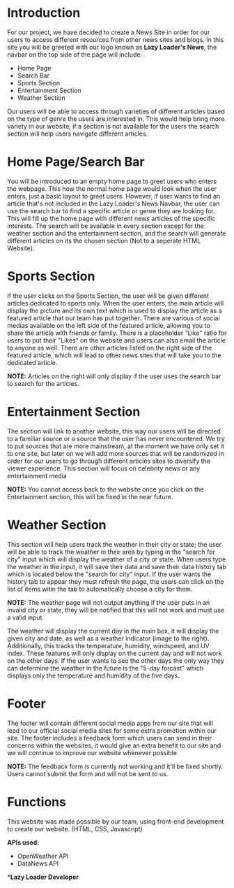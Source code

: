 # Introduction

For our project, we have decided to create a News Site in order for our users to access different resources from other news sites and blogs. In this site you will be greeted
with our logo known as **Lazy Loader's News**, the navbar on the top side of the page will include:

* Home Page
* Search Bar
* Sports Section
* Entertainment Section
* Weather Section

Our users will be able to access through varieties of different articles based on the type of genre the users are interested in. This would help bring more variety in our website, if a section is not available for the users the search section will help users navigate different articles.

# Home Page/Search Bar

You will be introduced to an empty home page to greet users who enters the webpage. This how the normal home page would look when the user enters, just a basic layout to greet users. However, if user wants to find an article that's not included in the Lazy Loader's News Navbar, the user can use the search bar to find a specific article or genre they are looking for. This will fill up the home page with different news articles of the specific interests. The search will be available in every section except for the weather section and the entertainment section, and the search will generate different articles on its the chosen section (Not to a seperate HTML Website). 


# Sports Section

If the user clicks on the Sports Section, the user will be given different articles dedicated to sports only. When the user enters, the main article will display the picture and its own text which is used to display the article as a featured article that our team has put together. There are various of social medias available on the left side of the featured article, allowing you to share the article with friends or family. There is a placeholder "Like" ratio for users to put their "Likes" on the website and users can also email the article to anyone as well. There are other articles listed on the right side of the featured article, which will lead to other news sites that will take you to the dedicated article. 

**NOTE:** Articles on the right will only display if the user uses the search bar to search for the articles.

# Entertainment Section

The section will link to another website, this way our users will be directed to a familiar source or a source that the user has never encountered. We try to put sources that are more mainstream, at the moment we have only set it to one site, but later on we will add more sources that will be randomized in order for our users to go through different articles sites to diversify the viewer experience. This section will focus on celebrity news or any entertainment media 

**NOTE:** You cannot access back to the website once you click on the Entertainment section, this will be fixed in the near future.

# Weather Section 

This section will help users track the weather in their city or state; the user will be able to track the weather in their area by typing in the "search for city" input which will display the weather of a city or state. When users type the weather in the input, it will save their data and save their data history tab which is located below the "search for city" input. If the user wants the history tab to appear they must refresh the page, the users can click on the list of items witin the tab to automatically choose a city for them.

**NOTE:** The weather page will not output anything if the user puts in an invalid city or state, they will be notified that this will not work and must use a valid input. 

The weather will display the current day in the main box, it will display the given city and date, as well as a weather indicator (image to the right). Additionally, this tracks the temperature, humidity, windspeed, and UV index. These features will only display on the current day and will not work on the other days. If the user wants to see the other days the only way they can determine the weather in the future is the "5-day forcast" which displays only the temperature and humidity of the five days. 

# Footer 

The footer will contain different social media apps from our site that will lead to our official social media sites for some extra promotion within our site. The footer includes a feedback form which users can send in their concerns within the websites, it would give an extra benefit to our site and we will continue to improve our website whenever possible. 

**NOTE:** The feedback form is currently not working and it'll be fixed shortly. Users cannot submit the form and will not be sent to us. 

# Functions 

This website was made possible by our team, using front-end development to create our website. (HTML, CSS, Javascript)

**APIs used:**

* OpenWeather API
* DataNews API

***Lazy Loader Developer**


